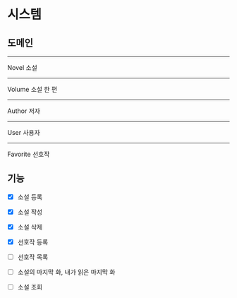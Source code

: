# 시스템

## 도메인

---
Novel 소설

---
Volume 소설 한 편

---
Author 저자

---
User 사용자

---
Favorite 선호작


## 기능

- [x] 소설 등록
- [x] 소설 작성
- [x] 소설 삭제

- [x] 선호작 등록
- [ ] 선호작 목록
- [ ] 소설의 마지막 화, 내가 읽은 마지막 화

- [ ] 소설 조회
